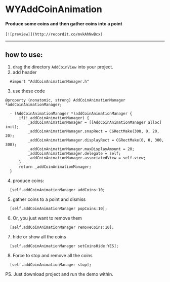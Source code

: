 # WYAddCoinAnimation

#### Produce some coins and then gather coins into a point
	[![preview]](http://recordit.co/mvkAhNwBcx)
----
## how to use:
1. drag the directory `AddCoinView` into your project.
2. add header
  ```
    #import "AddCoinAnimationManager.h"
  ```
3. use these code
  ```
  @property (nonatomic, strong) AddCoinAnimationManager *addCoinAnimationManager;

    - (AddCoinAnimationManager *)addCoinAnimationManager {
        if(!_addCoinAnimationManager) {
            _addCoinAnimationManager = [[AddCoinAnimationManager alloc] init];
            _addCoinAnimationManager.snapRect = CGRectMake(300, 0, 20, 20);
            _addCoinAnimationManager.displayRect = CGRectMake(0, 0, 300, 300);
            _addCoinAnimationManager.maxDisplayAmount = 20;
            _addCoinAnimationManager.delegate = self;
            _addCoinAnimationManager.associatedView = self.view;
        }
        return _addCoinAnimationManager;
    }
  ```

4. produce coins:
  ```
    [self.addCoinAnimationManager addCoins:10;
  ```
5. gather coins to a point and dismiss
  ```
    [self.addCoinAnimationManager popCoins:10];
  ```
6. Or, you just want to remove them
  ```
    [self.addCoinAnimationManager removeCoins:10];
  ```
7. hide or show all the coins
  ```
    [self.addCoinAnimationManager setCoinsHide:YES];
  ```
8. Force to stop and remove all the coins
  ```
    [self.addCoinAnimationManager stop];
  ```

PS. Just download project and run the demo within.
